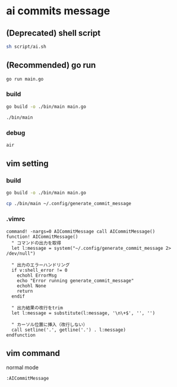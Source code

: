 # ai commits message
## (Deprecated) shell script
```bash
sh script/ai.sh
```

## (Recommended) go run
```bash
go run main.go
```
### build
```bash
go build -o ./bin/main main.go

./bin/main
```

### debug
```bash
air
```

## vim setting
### build
```bash
go build -o ./bin/main main.go

cp ./bin/main ~/.config/generate_commit_message
```

### .vimrc
```vim
command! -nargs=0 AICommitMessage call AICommitMessage()
function! AICommitMessage()
  " コマンドの出力を取得
  let l:message = system("~/.config/generate_commit_message 2> /dev/null")

  " 出力のエラーハンドリング
  if v:shell_error != 0
    echohl ErrorMsg
    echo "Error running generate_commit_message"
    echohl None
    return
  endif

  " 出力結果の改行をtrim
  let l:message = substitute(l:message, '\n\+$', '', '')

  " カーソル位置に挿入（改行しない）
  call setline('.', getline('.') . l:message)
endfunction
```

## vim command
normal mode
```vim
:AICommitMessage
```
